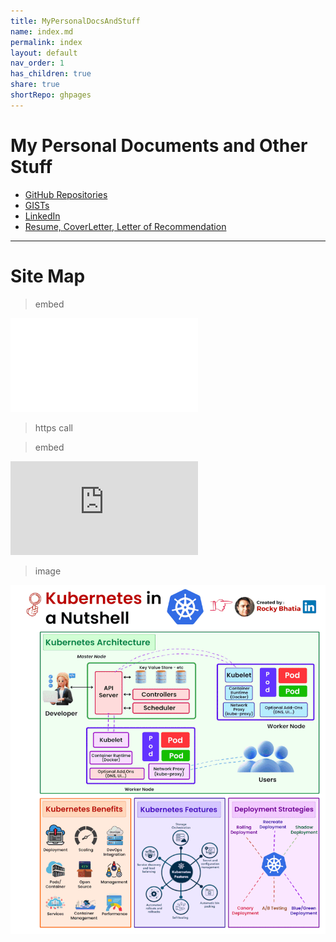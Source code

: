 ```yaml
---
title: MyPersonalDocsAndStuff
name: index.md
permalink: index
layout: default
nav_order: 1
has_children: true
share: true
shortRepo: ghpages
---
```


# My Personal Documents and Other Stuff

- [GitHub Repositories](https://github.com/14paxton?tab=repositories)
- [GISTs](https://gist.github.com/14paxton)
- [LinkedIn](https://www.linkedin.com/in/paxtonbrandon/)
- [Resume, CoverLetter, Letter of Recommendation](https://github.com/14paxton/JobPrep/tree/master/ResumeAndRecommendation)

---

# Site Map

<object  data="./HTMLSnippets/Nav.html" type="text/html"></object>

> embed

<embed type="text/html" src="./HTMLSnippets/Nav.html"/>

> https call

<object data="https://raw.githubusercontent.com/14paxton/14paxton.github.io/master/HTMLSnippets/Nav.html" type="text/html"></object>

> embed

<embed type="text/html" src="https://raw.githubusercontent.com/14paxton/14paxton.github.io/master/HTMLSnippets/Nav.html" >


> image

![kubernetes](https://raw.githubusercontent.com/14paxton/14paxton.github.io/master/assets/images/kubernetes.gif)